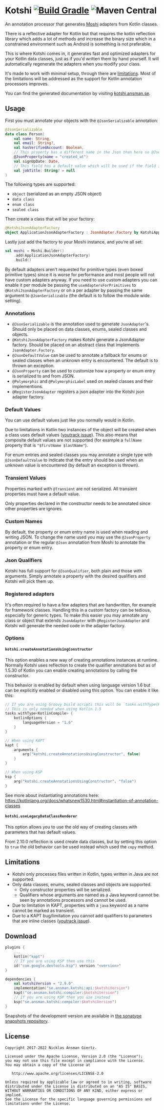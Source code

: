 # Kotshi [![Build Gradle](https://github.com/ansman/kotshi/actions/workflows/gradle.yml/badge.svg)](https://github.com/ansman/kotshi/actions/workflows/gradle.yml) ![Maven Central](https://img.shields.io/maven-central/v/se.ansman.kotshi/api)
An annotation processor that generates [Moshi](https://github.com/square/moshi) adapters from Kotlin classes.

There is a reflective adapter for Kotlin but that requires the kotlin reflection library which adds a lot of methods and
increase the binary size which in a constrained environment such as Android is something is not preferable.

This is where Kotshi comes in, it generates fast and optimized adapters for your Kotlin data classes, just as if you'd
written them by hand yourself. It will automatically regenerate the adapters when you modify your class.

It's made to work with minimal setup, through there are [limitations](#limitations).
Most of the limitations will be addressed as the support for Kotlin annotation processors improves.

You can find the generated documentation by visiting [kotshi.ansman.se](https://kotshi.ansman.se/).

## Usage
First you must annotate your objects with the `@JsonSerializable` annotation:
```kotlin
@JsonSerializable
data class Person(
    val name: String,
    val email: String?,
    val hasVerifiedAccount: Boolean,
    // This property has a different name in the Json than here so @JsonProperty must be applied.
    @JsonProperty(name = "created_at")
    val signUpDate: Date,
    // This field has a default value which will be used if the field is missing.
    val jobTitle: String? = null
)
```

The following types are supported:
* `object` (serialized as an empty JSON object)
* `data class`
* `enum class`
* `sealed class`

Then create a class that will be your factory:
```kotlin
@KotshiJsonAdapterFactory
object ApplicationJsonAdapterFactory : JsonAdapter.Factory by KotshiApplicationJsonAdapterFactory
```

Lastly just add the factory to your Moshi instance, and you're all set:
```kotlin
val moshi = Moshi.Builder()
    .add(ApplicationJsonAdapterFactory)
    .build()
```

By default adapters aren't requested for primitive types (even boxed primitive
types) since it is worse for performance and most people will not have custom
adapters anyway.
If you need to use custom adapters you can enable it per module be passing the
`useAdaptersForPrimitives` to `@KotshiJsonAdapterFactory` or on a per adapter
by passing the same argument to `@JsonSerializable` (the default is to follow
the module wide setting).

### Annotations
* `@JsonSerializable` is the annotation used to generate `JsonAdapter`'s. Should only be placed on data classes, enums, sealed classes and objects.
* `@KotshiJsonAdapterFactory` makes Kotshi generate a JsonAdapter factory. Should be placed on an abstract class that implements `JsonAdapter.Factory`.
* `@JsonDefaultValue` can be used to annotate a fallback for enums or sealed classes when an unknown entry is encountered. The default is to thrown an exception.
* `@JsonProperty` can be used to customize how a property or enum entry is serialized to and from JSON.
* `@Polymorphic` and `@PolymorphicLabel` used on sealed classes and their implementions.
* `@RegisterJsonAdapter` registers a json adapter into the Kotshi json adapter factory.

### Default Values
You can use default values just like you normally would in Kotlin.

Due to limitations in Kotlin two instances of the object will be created when a class uses default values
([youtrack issue](https://youtrack.jetbrains.com/issue/KT-18695)). This also means that composite default values are not
supported (for example a `fullName` property that is `"$firstName $lastName"`).

For enum entries and sealed classes you may annotate a single type with `@JsonDefaultValue` to indicate that the entry
should be used when an unknown value is encountered (by default an exception is thrown).

### Transient Values
Properties marked with `@Transient` are not serialized. All transient properties must have a default value.

Only properties declared in the constructor needs to be annotated since other properties are ignores.

### Custom Names
By default, the property or enum entry name is used when reading and writing JSON. To change the name used you may use 
the `@JsonProperty` annotation or the regular `@Json` annotation from Moshi to annotate the property or enum entry.

### Json Qualifiers
Kotshi has full support for `@JsonQualifier`, both plain and those with arguments. Simply annotate a property with the
desired qualifiers and Kotshi will pick them up.

### Registered adapters
It's often required to have a few adapters that are handwritten, for example for framework classes. Handling this in a 
custom factory can be tedious, especially for generic types. To make this easier you may annotate any class or object
that extends `JsonAdapter` with `@RegisterJsonAdapter` and Kotshi will generate the needed code in the adapter factory.

### Options

#### `kotshi.createAnnotationsUsingConstructor`
This option enables a new way of creating annotations instances at runtime. Normally Kotshi uses reflection to create
the qualifier annotations but as of 1.5.30 of Kotlin you can enable creating annotations by calling the constructor.

This behavior is enabled by default when using language version 1.6 but can be explicitly enabled or disabled using this
option. You can enable it like this:
```kotlin
// If you are using Groovy build scripts this will be `tasks.withType(KotlinCompile) {`
// This is only needed when using Kotlin 1.5
tasks.withType<KotlinCompile> {
    kotlinOptions {
        languageVersion = "1.6"
    }
}

// When using KAPT
kapt {
    arguments {
        arg("kotshi.createAnnotationsUsingConstructor", false)
    }
}

// When using KSP
ksp {
    arg("kotshi.createAnnotationsUsingConstructor", "false")
}
```

See more about instantiating annotations here: https://kotlinlang.org/docs/whatsnew1530.html#instantiation-of-annotation-classes

#### `kotshi.useLegacyDataClassRenderer`
This option allows you to use the old way of creating classes with parameters that has default values.

From 2.10.0 reflection is used create data classes, but by setting this option to `true` the old behavior can be used 
instead which used the `copy` method.

## Limitations
* Kotshi only processes files written in Kotlin, types written in Java are not supported.
* Only data classes, enums, sealed classes and objects are supported.
  - Only constructor properties will be serialized.
  - Qualifiers whose arguments are named as a Java keyword cannot be seen by annotations processors and cannot be used.
* Due to limitation in KAPT, properties with a `java` keyword as a name cannot be marked as transient.
* Due to a KAPT bug/limitation you cannot add qualifiers to parameters that are inline classes ([youtrack issue](https://youtrack.jetbrains.com/issue/KT-36352)).

## Download

```kotlin
plugins {
    ...
    kotlin("kapt")
    // If you are using KSP then use this
    id("com.google.devtools.ksp") version "<version>"
}

dependencies {
    val kotshiVersion = "2.9.0"
    implementation("se.ansman.kotshi:api:$kotshiVersion")
    kapt("se.ansman.kotshi:compiler:$kotshiVersion")
    // If you are using KSP then you use instead
    ksp("se.ansman.kotshi:compiler:$kotshiVersion")
}
```
Snapshots of the development version are available in [the sonatype snapshots repository](https://oss.sonatype.org/#view-repositories;snapshots~browsestorage~se/ansman/kotshi/).

## License
```text
Copyright 2017-2022 Nicklas Ansman Giertz.

Licensed under the Apache License, Version 2.0 (the "License");
you may not use this file except in compliance with the License.
You may obtain a copy of the License at

   http://www.apache.org/licenses/LICENSE-2.0

Unless required by applicable law or agreed to in writing, software
distributed under the License is distributed on an "AS IS" BASIS,
WITHOUT WARRANTIES OR CONDITIONS OF ANY KIND, either express or implied.
See the License for the specific language governing permissions and
limitations under the License.
```
